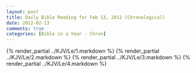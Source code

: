 ```yaml
---
layout: post
title: Daily Bible Reading for Feb 13, 2012 (Chronological)
date: 2012-02-13
comments: true
categories: [Bible in a Year - Chron]
---
```

{% render_partial ../KJV/Le/1.markdown %}
{% render_partial ../KJV/Le/2.markdown %}
{% render_partial ../KJV/Le/3.markdown %}
{% render_partial ../KJV/Le/4.markdown %}
